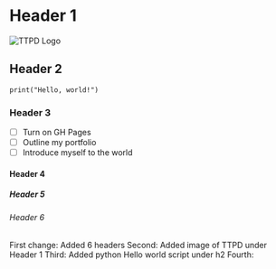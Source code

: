 # Header 1
![TTPD Logo](https://uspto.report/TM/98390868/mark.png)
## Header 2
```
print("Hello, world!")
```
### Header 3
- [ ] Turn on GH Pages
- [ ] Outline my portfolio
- [ ] Introduce myself to the world
#### Header 4
##### Header 5
###### Header 6

First change: Added 6 headers
Second: Added image of TTPD under Header 1
Third: Added python Hello world script under h2
Fourth: 
